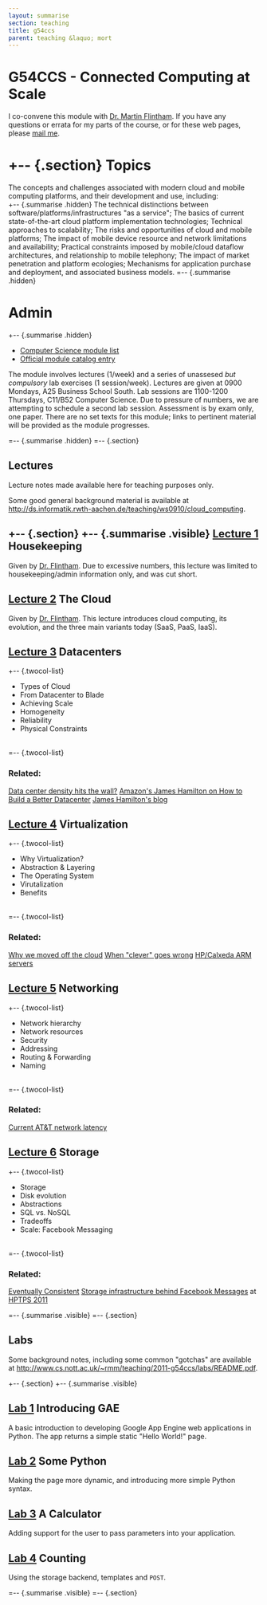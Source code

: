 ```yaml
---
layout: summarise
section: teaching
title: g54ccs
parent: teaching &laquo; mort
---
```


G54CCS - Connected Computing at Scale
=====================================

I co-convene this module with [Dr. Martin Flintham][mdf].  If you have
any questions or errata for my parts of the course, or for these web
pages, please [mail me][mail].  

[mail]: mailto:richard.mortier@nottingham.ac.uk?subject=g54ccs
[rmm]: http://www.cs.nott.ac.uk/~rmm/
[mdf]: http://www.cs.nott.ac.uk/~mdf/
[mdf-ccs]: http://www.cs.nott.ac.uk/~mdf/teaching_G54CCS.html
                                                      

+-- {.section}
Topics
======

The concepts and challenges associated with modern cloud and mobile
computing platforms, and their development and use, including:<br />
+-- {.summarise .hidden}
The technical distinctions between software/platforms/infrastructures
"as a service"; The basics of current state-of-the-art cloud platform
implementation technologies; Technical approaches to scalability; The
risks and opportunities of cloud and mobile platforms; The impact of
mobile device resource and network limitations and availability;
Practical constraints imposed by mobile/cloud dataflow architectures,
and relationship to mobile telephony; The impact of market penetration
and platform ecologies; Mechanisms for application purchase and
deployment, and associated business models. 
=-- {.summarise .hidden}

Admin
=====

+-- {.summarise .hidden}
+ [Computer Science module list](http://www4.nottingham.ac.uk/ugstudy/module-information.php?code=021006&mod_year=optional&modcode=022256)
+ [Official module catalog entry](http://modulecatalogue.nottingham.ac.uk/Nottingham/asp/moduledetails.asp?crs_id=022256&year_id=000111)

The module involves lectures (1/week) and a series of unassesed _but
compulsory_ lab exercises (1 session/week).  Lectures are given at
0900 Mondays, A25 Business School South.  Lab sessions are 1100-1200
Thursdays, C11/B52 Computer Science.  Due to pressure of numbers, we
are attempting to schedule a second lab session.  Assessment is by
exam only, one paper.  There are no set texts for this module; links
to pertinent material will be provided as the module progresses. 
            
=-- {.summarise .hidden}
=-- {.section}

Lectures
--------

Lecture notes made available here for teaching purposes only.

Some good general background material is available at
<http://ds.informatik.rwth-aachen.de/teaching/ws0910/cloud_computing>. 

+-- {.section}
+-- {.summarise .visible}
[Lecture 1][lec01] **Housekeeping**
----
Given by [Dr. Flintham][mdf-ccs].  Due to excessive numbers, this
lecture was limited to housekeeping/admin information only, and was
cut short. 


[Lecture 2][lec02] **The Cloud**
----
Given by [Dr. Flintham][mdf-ccs].  This lecture introduces cloud
computing, its evolution, and the three main variants today (SaaS,
PaaS, IaaS).


[Lecture 3](./lectures/03-datacenters.pdf) **Datacenters**
----
+-- {.twocol-list}
+ Types of Cloud
+ From Datacenter to Blade
+ Achieving Scale
+ Homogeneity
+ Reliability
+ Physical Constraints

<br />
=-- {.twocol-list}

### Related:
[Data center density hits the wall?](http://bit.ly/qCsjsJ)
[Amazon's James Hamilton on How to Build a Better Datacenter](http://bit.ly/uIPD9S)
[James Hamilton's blog](http://bit.ly/tsvZIb)

<p> </p>

[Lecture 4](./lectures/04-virtualization.pdf) **Virtualization**
----
+-- {.twocol-list}
+ Why Virtualization?
+ Abstraction & Layering
+ The Operating System
+ Virutalization
+ Benefits

<br />
=-- {.twocol-list}

### Related:
[Why we moved off the cloud](http://bit.ly/sd8C5e)
[When "clever" goes wrong](http://bit.ly/rhdpGJ)
[HP/Calxeda ARM servers](http://engt.co/sqGJLx)

<p> </p>


[Lecture 5](./lectures/05-networking.pdf) **Networking**
----
+-- {.twocol-list}
+ Network hierarchy
+ Network resources
+ Security
+ Addressing
+ Routing & Forwarding
+ Naming

<br />
=-- {.twocol-list}

### Related:
[Current AT&T network latency](http://ipnetwork.bgtmo.ip.att.net/pws/network_delay.html)

<p> </p>

[Lecture 6](./lectures/06-storage.pdf) **Storage**
----
+-- {.twocol-list}
+ Storage
+ Disk evolution
+ Abstractions
+ SQL vs. NoSQL
+ Tradeoffs
+ Scale: Facebook Messaging

<br />
=-- {.twocol-list}

### Related:
[Eventually Consistent](http://bit.ly/qSIpxP)
[Storage infrastructure behind Facebook Messages](http://bit.ly/rt2csc)
at [HPTPS 2011](http://bit.ly/vx7JYx)

<p> </p>

=-- {.summarise .visible}
=-- {.section}

Labs
----

Some background notes, including some common "gotchas" are available at
<http://www.cs.nott.ac.uk/~rmm/teaching/2011-g54ccs/labs/README.pdf>. 

+-- {.section}
+-- {.summarise .visible}

[Lab 1][lab01] **Introducing GAE**
---

A basic introduction to developing Google App Engine web applications
in Python.  The app returns a simple static "Hello World!" page.

[Lab 2](./labs/02-python.pdf) **Some Python**
---

Making the page more dynamic, and introducing more simple Python
syntax.

[Lab 3](./labs/03-calc.pdf) **A Calculator**
---

Adding support for the user to pass parameters into your application.

[Lab 4](./labs/04-state.pdf) **Counting**
---

Using the storage backend, templates and `POST`.

=-- {.summarise .visible}
=-- {.section}

[lec01]: http://www.cs.nott.ac.uk/~mdf/g54ccs/g54ccs_lecture01_handouts.pdf
[lec02]: http://www.cs.nott.ac.uk/~mdf/g54ccs/g54ccs_lecture02_handouts.pdf
[lab01]: http://www.cs.nott.ac.uk/~mdf/g54ccs/g54ccs_lab01.pdf
